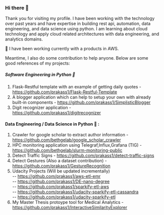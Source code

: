 ### Hi there 👋
Thank you for visiting my profile. I have been working with the technology over past years and have expertise in building rest api, automation, data engineering, and data science using python. I am learning about cloud technology and apply cloud related architectures with data engineering, and analytics domains.  

🔭 I have been working currently with a products in AWS.  

Meantime, I also do some contribution to help anyone. Below are some good references of my projects:  

##### Software Engineering in Python :rocket:
1. Flask-Restful template with an example of getting daily quotes - https://github.com/prakass1/Flask-Restful-Template
2. A blogger application which can help to setup your own with already built-in components - https://github.com/prakass1/SimplisticBlogger
3. Digit recognizer application - https://github.com/prakass1/digitrecognizer

#### Data Engineering / Data Science in Python :rocket: :  
1. Crawler for google scholar to extract author information - https://github.com/bethgelab/google_scholar_crawler  
2. HPC monitoring application using Telegraf,Influx,Grafana (TIG) - https://github.com/bethgelab/slurm-monitoring-public  
3. Detect Traffic Signs - https://github.com/prakass1/detect-traffic-signs  
4. Detect Gestures (Also a dataset contribution) -  https://github.com/prakass1/GestureRecognition  
5. Udacity Projects (Will be updated incrementally)  
-- https://github.com/prakass1/aws-etl-emr  
-- https://github.com/prakass1/DE-nano-degree  
-- https://github.com/prakass1/sparkify-etl-aws  
-- https://github.com/prakass1/udacity-sparkify-etl-cassandra  
-- https://github.com/prakass1/udacity-sparkify-etl  
6. My Master Thesis protoype tool for Medical Analytics - https://github.com/prakass1/InteractiveSimilarityExplorer   

<!--
**prakass1/prakass1** is a ✨ _special_ ✨ repository because its `README.md` (this file) appears on your GitHub profile.-->

<!-- 🔭 I’m currently working on many things related with software engineering and data science.
- 🌱 I’m currently learning mongodb, and advancing my python skills.
- 👯 I’m looking to collaborate on python based projects related with data automation, data ingestion, and api development.
- 💬 Ask me about python, visualizations and gaming. Also, I like to answer on stackoverflow.
- 📫 How to reach me: at GitHub @prakass1 -->
